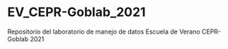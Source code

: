 # EV_CEPR-Goblab_2021
Repositorio del laboratorio de manejo de datos Escuela de Verano CEPR-Goblab 2021
